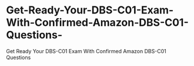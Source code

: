 # Get-Ready-Your-DBS-C01-Exam-With-Confirmed-Amazon-DBS-C01-Questions-
Get Ready Your DBS-C01 Exam With Confirmed Amazon DBS-C01 Questions 

